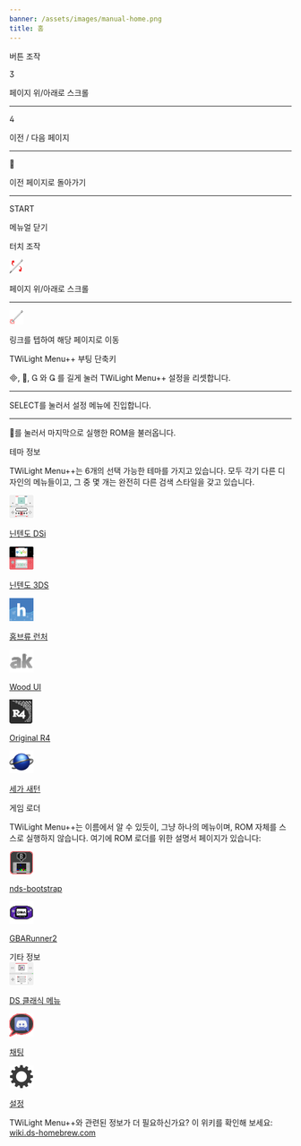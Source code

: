 ```yaml
---
banner: /assets/images/manual-home.png
title: 홈
---
```


<div id="button-controls" class="section-title">버튼 조작</div>
<div class="section-body">
    <div class="button-action-group">
        <p class="button-action button">&#xE07D;</p>
        <p class="button-action-text">페이지 위/아래로 스크롤</p>
    </div>
    <hr>
    <div class="button-action-group">
        <p class="button-action button">&#xE07E;</p>
        <p class="button-action-text">이전 / 다음 페이지</p>
    </div>
    <hr>
    <div class="button-action-group">
        <p class="button-action button">&#xE001;</p>
        <p class="button-action-text">이전 페이지로 돌아가기</p>
    </div>
    <hr>
    <div class="button-action-group">
        <p class="button-action">START</p>
        <p class="button-action-text">메뉴얼 닫기</p>
    </div>
</div>

<div id="touch-controls" class="section-title">터치 조작</div>
<div class="section-body">
    <div class="button-action-group">
        <p class="button-action"><img src="/assets/images/up-down.png" alt="터치스크린 위/아래로 스크롤"></p>
        <p class="button-action-text">페이지 위/아래로 스크롤</p>
    </div>
    <hr>
    <div class="button-action-group">
        <p class="button-action"><img src="/assets/images/tap.png" alt="터치 스크린을 누르세요"></p>
        <p class="button-action-text">링크를 텝하여 해당 페이지로 이동</p>
    </div>
</div>

<div id="twilight-menu-boot-shortcuts" class="section-title">TWiLight Menu++ 부팅 단축키</div>
<div class="section-body">
    <p>
        &#xE000;, &#xE001;, &#xE002; 와 &#xE003; 를 길게 눌러 TWiLight Menu++ 설정을 리셋합니다.
    </p>
    <hr>
    <p>
        SELECT를 눌러서 설정 메뉴에 진입합니다.
    </p>
    <hr>
    <p>
        &#xE001;를 눌러서 마지막으로 실행한 ROM을 불러옵니다.
    </p>
</div>

<div id="theme-information" class="section-title">테마 정보</div>
<div class="section-body">
    <p class="mb-2">TWiLight Menu++는 6개의 선택 가능한 테마를 가지고 있습니다. 모두 각기 다른 디자인의 메뉴들이고, 그 중 몇 개는 완전히 다른 검색 스타일을 갖고 있습니다.</p>
    <div class="grid-container-3">
        <div class="grid-item">
            <img src="/assets/images/dsi-icon.png">
            <p>
                <a href="theme1-dsi">닌텐도 DSi</a>
            </p>
        </div>
        <div class="grid-item">
            <img src="/assets/images/3ds-icon.png">
            <p>
                <a href="theme2-3ds">닌텐도 3DS</a>
            </p>
        </div>
        <div class="grid-item">
            <img src="/assets/images/hbl-icon.png">
            <p>
                <a href="theme6-hbl">홈브류 런처</a>
            </p>
        </div>
        <div class="grid-item">
            <img src="/assets/images/ak-icon.png">
            <p>
                <a href="theme4-acekard">Wood UI</a>
            </p>
        </div>
        <div class="grid-item">
            <img src="/assets/images/r4-icon.png">
            <p>
                <a href="theme3-r4">Original R4</a>
            </p>
        </div>
        <div class="grid-item">
            <img src="/assets/images/saturn-logo.png">
            <p>
                <a href="theme5-saturn">세가 새턴</a>
            </p>
        </div>
    </div>
</div>

<div id="game-loaders" class="section-title">게임 로더</div>
<div class="section-body">
    <p class="mb-2">TWiLight Menu++는 이름에서 알 수 있듯이, 그냥 하나의 메뉴이며, ROM 자체를 스스로 실행하지 않습니다. 여기에 ROM 로더를 위한 설명서 페이지가 있습니다:</p>
    <div class="grid-container-2">
        <div class="grid-item">
            <img src="/assets/images/ndsb-icon.png">
            <p>
                <a href="nds-bootstrap">nds-bootstrap</a>
            </p>
        </div>
        <div class="grid-item">
            <img src="/assets/images/gba-icon.png">
            <p>
                <a href="gbarunner2">GBARunner2</a>
            </p>
        </div>
    </div>
</div>

<div id="other-information" class="section-title">기타 정보</div>
<div class="section-body">
    <div class="grid-container-3 mb-2">
        <div class="grid-item">
            <img src="/assets/images/ds-icon.png">
            <p>
                <a href="ds-classic-menu">DS 클래식 메뉴</a>
            </p>
        </div>
        <div class="grid-item">
            <img src="/assets/images/chat-icon.png">
            <p>
                <a href="chat">채팅</a>
            </p>
        </div>
        <div class="grid-item">
            <img src="/assets/images/settings-icon.png">
            <p>
                <a href="settings">설정</a>
            </p>
        </div>
    </div>
    <p>
        TWiLight Menu++와 관련된 정보가 더 필요하신가요? 이 위키를 확인해 보세요: <br><a href="https://wiki.ds-homebrew.com">wiki.ds-homebrew.com</a>
    </p>
</div>
